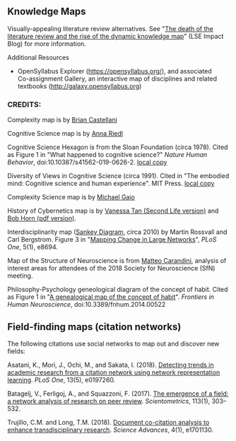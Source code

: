 ## Knowledge Maps

Visually-appealing literature review alternatives. See "[The death of the literature review and the rise of the dynamic knowledge map](https://blogs.lse.ac.uk/impactofsocialsciences/2019/05/14/the-death-of-the-literature-review-and-the-rise-of-the-dynamic-knowledge-map/)" (LSE Impact Blog) for more information. 

Additional Resources
* OpenSyllabus Explorer (https://opensyllabus.org/), and associated <br>Co-assignment Gallery, an interactive map of disciplines and related textbooks (http://galaxy.opensyllabus.org)

### CREDITS:

Complexity map is by [Brian Castellani](https://www.art-sciencefactory.com/briancastellani.html)

Cognitive Science map is by [Anna Riedl](http://www.riedlanna.com/cognitivesciencemap.html)

Cognitive Science Hexagon is from the Sloan Foundation (circa 1978). Cited as Figure 1 in "What happened to cognitive science?" _Nature Human Behavior_, doi:10.10387/s41562-019-0626-2. [local copy](https://github.com/Orthogonal-Research-Lab/Knowledge-Maps/blob/master/Cognitive%20Science/cogsci-hexagon.png)

Diversity of Views in Cognitive Science (circa 1991). Cited in "The embodied mind: Cognitive science and human experience". MIT Press. [local copy](https://github.com/Orthogonal-Research-Lab/Knowledge-Maps/blob/master/Cognitive%20Science/diversity-of-views-in-cogsci.png)

Complexity Science map is by [Michael Gaio](https://thehomunculus.wordpress.com/2009/12/07/cognitive-science-3d-mind-map/)

History of Cybernetics map is by [Vanessa Tan (Second Life version)](https://commons.wikimedia.org/wiki/File:History_of_Cybernetics_and_Systems_Science.jpg) and [Bob Horn (pdf version)](http://www.bobhorn.us/assets/uc-systems-science-historyv8--2006.pdf).

Interdisciplinarity map ([Sankey Diagram](https://en.wikipedia.org/wiki/Sankey_diagram), circa 2010) by Martin Rossvall and Carl Bergstrom. Figure 3 in "[Mapping Change in Large Networks](https://doi.org/10.1371/journal.pone.0008694)", _PLoS One_, 5(1), e8694. 

Map of the Structure of Neuroscience is from [Matteo Carandini](https://www.carandinilab.net/), analysis of interest areas for attendees of the 2018 Society for Neuroscience (SfN) meeting. 

Philosophy-Psychology geneological diagram of the concept of habit. Cited as Figure 1 in "[A genealogical map of the concept of habit](https://doi.org/10.3389/fnhum.2014.00522)". _Frontiers in Human Neuroscience_, doi:10.3389/fnhum.2014.00522

## Field-finding maps (citation networks)  

The following citations use social networks to map out and discover new fields:  

Asatani, K., Mori, J., Ochi, M., and Sakata, I. (2018). [Detecting trends in academic research from a citation network using network representation learning](https://doi.org/10.1371/journal.pone.0197260). _PLoS One_, 13(5), e0197260. 

Batagelj, V., Ferligoj, A., and Squazzoni, F. (2017). [The emergence of a field: a network analysis of research on peer review](https://link.springer.com/article/10.1007/s11192-017-2522-8). _Scientometrics_, 113(1), 303–532.  

Trujillo, C.M. and Long, T.M. (2018). [Document co-citation analysis to enhance transdisciplinary research](https://advances.sciencemag.org/content/4/1/e1701130.full). _Science Advances_, 4(1), e1701130.



